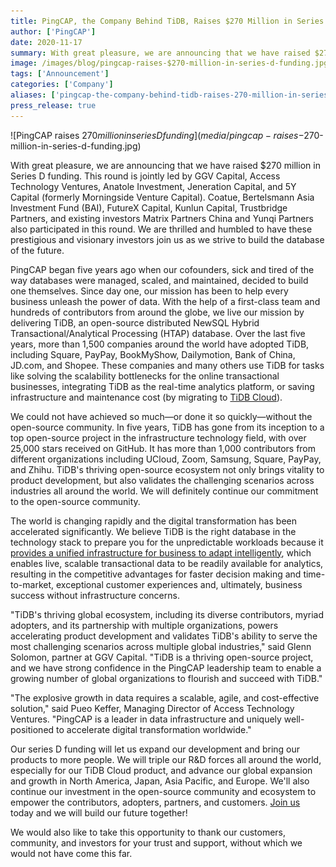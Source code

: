 ```yaml
---
title: PingCAP, the Company Behind TiDB, Raises $270 Million in Series D Funding
author: ['PingCAP']
date: 2020-11-17
summary: With great pleasure, we are announcing that we have raised $270 million in Series D funding led by global investors. We are looking for more innovations, global expansion, and more team growth as we strive to build the database of the future.
image: /images/blog/pingcap-raises-$270-million-in-series-d-funding.jpg
tags: ['Announcement']
categories: ['Company']
aliases: ['pingcap-the-company-behind-tidb-raises-270-million-in-series-d-funding']
press_release: true
---
```


![PingCAP raises $270 million in series D funding](media/pingcap-raises-$270-million-in-series-d-funding.jpg)

With great pleasure, we are announcing that we have raised $270 million in Series D funding. This round is jointly led by GGV Capital, Access Technology Ventures, Anatole Investment, Jeneration Capital, and 5Y Capital (formerly Morningside Venture Capital). Coatue, Bertelsmann Asia Investment Fund (BAI), FutureX Capital, Kunlun Capital, Trustbridge Partners, and existing investors Matrix Partners China and Yunqi Partners also participated in this round. We are thrilled and humbled to have these prestigious and visionary investors join us as we strive to build the database of the future. 

PingCAP began five years ago when our cofounders, sick and tired of the way databases were managed, scaled, and maintained, decided to build one themselves. Since day one, our mission has been to help every business unleash the power of data. With the help of a first-class team and hundreds of contributors from around the globe, we live our mission by delivering TiDB, an open-source distributed NewSQL Hybrid Transactional/Analytical Processing (HTAP) database. Over the last five years, more than 1,500 companies around the world have adopted TiDB, including Square, PayPay, BookMyShow, Dailymotion, Bank of China, JD.com, and Shopee. These companies and many others use TiDB for tasks like solving the scalability bottlenecks for the online transactional businesses, integrating TiDB as the real-time analytics platform, or saving infrastructure and maintenance cost (by migrating to [TiDB Cloud](https://pingcap.com/products/tidbcloud/)).

We could not have achieved so much—or done it so quickly—without the open-source community. In five years, TiDB has gone from its inception to a top open-source project in the infrastructure technology field, with over 25,000 stars received on GitHub.  It has more than 1,000 contributors from different organizations including UCloud, Zoom, Samsung, Square, PayPay, and Zhihu. TiDB's thriving open-source ecosystem not only brings vitality to product development, but also validates the challenging scenarios across industries all around the world. We will definitely continue our commitment to the open-source community.

The world is changing rapidly and the digital transformation has been accelerated significantly. We believe TiDB is the right database in the technology stack to prepare you for the unpredictable workloads because it [provides a unified infrastructure for business to adapt intelligently](https://pingcap.com/blog/future-of-database-unified-infrastructure-to-adapt-intelligently), which enables live, scalable transactional data to be readily available for analytics, resulting in the competitive advantages for faster decision making and time-to-market, exceptional customer experiences and, ultimately, business success without infrastructure concerns.

"TiDB's thriving global ecosystem, including its diverse contributors, myriad adopters, and its partnership with multiple organizations, powers accelerating product development and validates TiDB's ability to serve the most challenging scenarios across multiple global industries," said Glenn Solomon, partner at GGV Capital. "TiDB is a thriving open-source project, and we have strong confidence in the PingCAP leadership team to enable a growing number of global organizations to flourish and succeed with TiDB."

"The explosive growth in data requires a scalable, agile, and cost-effective solution," said Pueo Keffer, Managing Director of Access Technology Ventures. "PingCAP is a leader in data infrastructure and uniquely well-positioned to accelerate digital transformation worldwide."

Our series D funding will let us expand our development and bring our products to more people. We will triple our R&D forces all around the world, especially for our TiDB Cloud product, and advance our global expansion and growth in North America, Japan, Asia Pacific, and Europe. We'll also continue our investment in the open-source community and ecosystem to empower the contributors, adopters, partners, and customers. [Join us](https://pingcap.com/careers) today and we will build our future together!

We would also like to take this opportunity to thank our customers, community, and investors for your trust and support, without which we would not have come this far.
